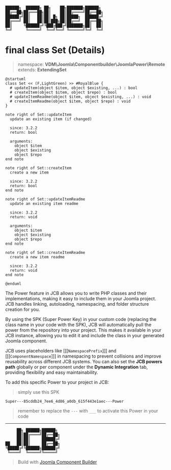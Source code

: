 ```
██████╗  ██████╗ ██╗    ██╗███████╗██████╗
██╔══██╗██╔═══██╗██║    ██║██╔════╝██╔══██╗
██████╔╝██║   ██║██║ █╗ ██║█████╗  ██████╔╝
██╔═══╝ ██║   ██║██║███╗██║██╔══╝  ██╔══██╗
██║     ╚██████╔╝╚███╔███╔╝███████╗██║  ██║
╚═╝      ╚═════╝  ╚══╝╚══╝ ╚══════╝╚═╝  ╚═╝
```
# final class Set (Details)
> namespace: **VDM\Joomla\Componentbuilder\JoomlaPower\Remote**
> extends: **ExtendingSet**

```uml
@startuml
class Set << (F,LightGreen) >> #RoyalBlue {
  # updateItem(object $item, object $existing, ...) : bool
  # createItem(object $item, object $repo) : bool
  # updateItemReadme(object $item, object $existing, ...) : void
  # createItemReadme(object $item, object $repo) : void
}

note right of Set::updateItem
  update an existing item (if changed)

  since: 3.2.2
  return: bool
  
  arguments:
    object $item
    object $existing
    object $repo
end note

note right of Set::createItem
  create a new item

  since: 3.2.2
  return: bool
end note

note right of Set::updateItemReadme
  update an existing item readme

  since: 3.2.2
  return: void
  
  arguments:
    object $item
    object $existing
    object $repo
end note

note right of Set::createItemReadme
  create a new item readme

  since: 3.2.2
  return: void
end note
 
@enduml
```

The Power feature in JCB allows you to write PHP classes and their implementations, making it easy to include them in your Joomla project. JCB handles linking, autoloading, namespacing, and folder structure creation for you.

By using the SPK (Super Power Key) in your custom code (replacing the class name in your code with the SPK), JCB will automatically pull the power from the repository into your project. This makes it available in your JCB instance, allowing you to edit it and include the class in your generated Joomla component.

JCB uses placeholders like [[[`NamespacePrefix`]]] and [[[`ComponentNamespace`]]] in namespacing to prevent collisions and improve reusability across different JCB systems. You can also set the **JCB powers path** globally or per component under the **Dynamic Integration** tab, providing flexibility and easy maintainability.

To add this specific Power to your project in JCB:

> simply use this SPK
```
Super---85cddb24_7ee6_4d86_a0db_615f443e1aec---Power
```
> remember to replace the `---` with `___` to activate this Power in your code

---
```
     ██╗ ██████╗██████╗
     ██║██╔════╝██╔══██╗
     ██║██║     ██████╔╝
██   ██║██║     ██╔══██╗
╚█████╔╝╚██████╗██████╔╝
 ╚════╝  ╚═════╝╚═════╝
```
> Build with [Joomla Component Builder](https://git.vdm.dev/joomla/Component-Builder)

